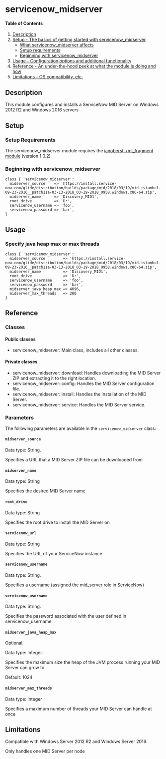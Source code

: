 
# servicenow_midserver

#### Table of Contents

1. [Description](#description)
2. [Setup - The basics of getting started with servicenow_midserver](#setup)
    * [What servicenow_midserver affects](#what-servicenow_midserver-affects)
    * [Setup requirements](#setup-requirements)
    * [Beginning with servicenow_midserver](#beginning-with-servicenow_midserver)
3. [Usage - Configuration options and additional functionality](#usage)
4. [Reference - An under-the-hood peek at what the module is doing and how](#reference)
5. [Limitations - OS compatibility, etc.](#limitations)

## Description

This module configures and installs a ServiceNow MID Server on Windows 2012 R2 and Windows 2016 servers

## Setup

### Setup Requirements

The servicenow_midserver module requires the [ianoberst-xml_fragment module](https://forge.puppet.com/ianoberst/xml_fragment) (version 1.0.2)

### Beginning with servicenow_midserver

```puppet
class { 'servicenow_midserver':
  midserver_source    => 'https://install.service-now.com/glide/distribution/builds/package/mid/2018/03/19/mid.istanbul-09-23-2016__patch11a-03-13-2018_03-19-2018_0958.windows.x86-64.zip',
  midserver_name      => 'Discovery_MID1',
  root_drive          => 'D:',
  servicenow_username => 'foo',
  servicenow_password => 'bar',
}
```

## Usage

### Specify java heap max or max threads

```puppet
class { 'servicenow_midserver':
  midserver_source        => 'https://install.service-now.com/glide/distribution/builds/package/mid/2018/03/19/mid.istanbul-09-23-2016__patch11a-03-13-2018_03-19-2018_0958.windows.x86-64.zip',
  midserver_name          => 'Discovery_MID1',
  root_drive              => 'D:',
  servicenow_username     => 'foo',
  servicenow_password     => 'bar',
  midserver_java_heap_max => 4096,
  midserver_max_threads   => 200
}
```

## Reference

### Classes

#### Public classes

* servicenow_midserver: Main class, includes all other classes.

#### Private classes

* servicenow_midserver::download: Handles downloading the MID Server ZIP and extracting it to the right location.
* servicenow_midserver::config: Handles the MID Server configuration file.
* servicenow_midserver::install: Handles the installation of the MID Server.
* servicenow_midserver::service: Handles the MID Server service.

### Parameters

The following parameters are available in the `servicenow_midserver` class:

#### `midserver_source`

Data type: String.

Specifies a URL that a MID Server ZIP file can be downloaded from

#### `midserver_name`

Data type: String

Specifies the desired MID Server name

#### `root_drive`

Data type: String

Specifies the root drive to install the MID Server on

#### `servicenow_url`

Data type: String

Specifies the URL of your ServiceNow instance

#### `servicenow_username`

Data type: String.

Specifies a username (assigned the mid_server role in ServiceNow) 

#### `servicenow_username`

Data type: String.

Specifies the password associated with the user defined in servicenow_username

#### `midserver_java_heap_max`

Optional.

Data type: Integer.

Specifies the maximum size the heap of the JVM process running your MID Server can grow to

Default: 1024

#### `midserver_max_threads`

Data type: Integer

Specifies a maximum number of threads your MID Server can handle at once

## Limitations

Compatible with Windows Server 2012 R2 and Windows Server 2016.

Only handles one MID Server per node
